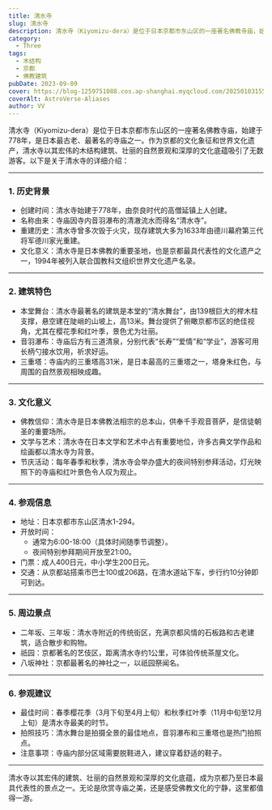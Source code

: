 ```yaml
---
title: 清水寺
slug: 清水寺
description: 清水寺（Kiyomizu-dera）是位于日本京都市东山区的一座著名佛教寺庙，始建于778年，是日本最古老、最著名的寺庙之一。作为京都的文化象征和世界文化遗产，清水寺以其宏伟的木结构建筑、壮丽的自然景观和深厚的文化底蕴吸引了无数游客。
category:
  - Three
tags:
  - 木结构
  - 京都
  - 佛教建筑
pubDate: 2023-09-09
cover: https://blog-1259751088.cos.ap-shanghai.myqcloud.com/20250103155701779.png?imageSlim
coverAlt: AstroVerse-Aliases
author: VV
---
```


清水寺（Kiyomizu-dera）是位于日本京都市东山区的一座著名佛教寺庙，始建于778年，是日本最古老、最著名的寺庙之一。作为京都的文化象征和世界文化遗产，清水寺以其宏伟的木结构建筑、壮丽的自然景观和深厚的文化底蕴吸引了无数游客。以下是关于清水寺的详细介绍：

---

### 1. 历史背景
- 创建时间：清水寺始建于778年，由奈良时代的高僧延镇上人创建。
- 名称由来：寺庙因寺内音羽瀑布的清澈流水而得名“清水寺”。
- 重建历史：清水寺曾多次毁于火灾，现存建筑大多为1633年由德川幕府第三代将军德川家光重建。
- 文化意义：清水寺是日本佛教的重要圣地，也是京都最具代表性的文化遗产之一，1994年被列入联合国教科文组织世界文化遗产名录。

---

### 2. 建筑特色
- 本堂舞台：清水寺最著名的建筑是本堂的“清水舞台”，由139根巨大的榉木柱支撑，悬空建在陡峭的山坡上，高13米。舞台提供了俯瞰京都市区的绝佳视角，尤其在樱花季和红叶季，景色尤为壮丽。
- 音羽瀑布：寺庙后方有三道清泉，分别代表“长寿”“爱情”和“学业”，游客可用长柄勺接水饮用，祈求好运。
- 三重塔：寺庙内的三重塔高31米，是日本最高的三重塔之一，塔身朱红色，与周围的自然景观相映成趣。

---

### 3. 文化意义
- 佛教信仰：清水寺是日本佛教法相宗的总本山，供奉千手观音菩萨，是信徒朝圣的重要场所。
- 文学与艺术：清水寺在日本文学和艺术中占有重要地位，许多古典文学作品和绘画都以清水寺为背景。
- 节庆活动：每年春季和秋季，清水寺会举办盛大的夜间特别参拜活动，灯光映照下的寺庙和红叶景色令人叹为观止。

---

### 4. 参观信息
- 地址：日本京都市东山区清水1-294。
- 开放时间：
  - 通常为6:00-18:00（具体时间随季节调整）。
  - 夜间特别参拜期间开放至21:00。
- 门票：成人400日元，中小学生200日元。
- 交通：从京都站搭乘市巴士100或206路，在清水道站下车，步行约10分钟即可到达。

---

### 5. 周边景点
- 二年坂、三年坂：清水寺附近的传统街区，充满京都风情的石板路和古老建筑，适合散步和购物。
- 祇园：京都著名的艺伎区，距离清水寺约1公里，可体验传统茶屋文化。
- 八坂神社：京都最著名的神社之一，以祇园祭闻名。

---

### 6. 参观建议
- 最佳时间：春季樱花季（3月下旬至4月上旬）和秋季红叶季（11月中旬至12月上旬）是清水寺最美的时节。
- 拍照技巧：清水舞台是拍摄全景的最佳地点，音羽瀑布和三重塔也是热门拍照点。
- 注意事项：寺庙内部分区域需要脱鞋进入，建议穿着舒适的鞋子。

---

清水寺以其宏伟的建筑、壮丽的自然景观和深厚的文化底蕴，成为京都乃至日本最具代表性的景点之一。无论是欣赏寺庙之美，还是感受佛教文化的宁静，这里都值得一游。
